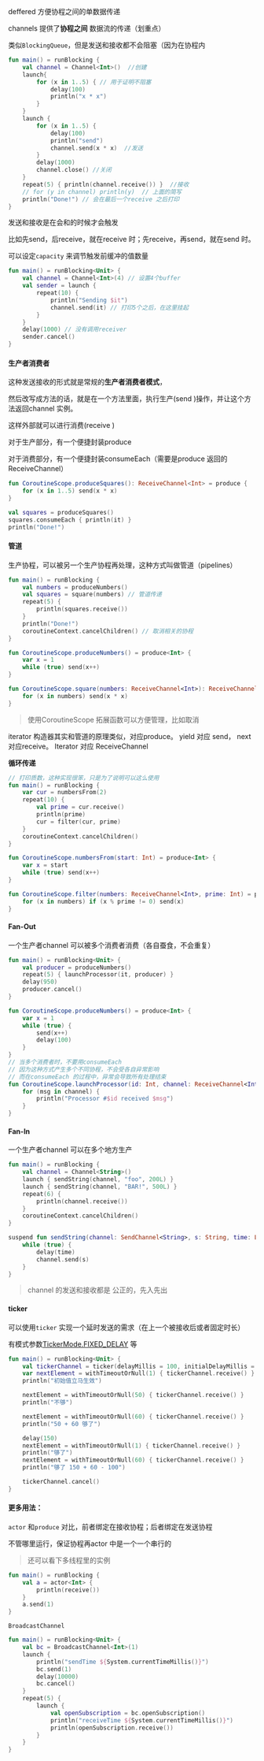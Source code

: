 deffered 方便协程之间的单数据传递  

channels 提供了**协程之间** 数据流的传递（划重点）   



类似`BlockingQueue`，但是发送和接收都不会阻塞（因为在协程内    

```kotlin
fun main() = runBlocking {
    val channel = Channel<Int>()  //创建
    launch{
        for (x in 1..5) { // 用于证明不阻塞
            delay(100)
            println("x * x")
        }
    }
    launch {
        for (x in 1..5) {
            delay(100)
            println("send")
            channel.send(x * x)  //发送
        }
        delay(1000)
        channel.close() //关闭
    }
    repeat(5) { println(channel.receive()) }  //接收
    // for (y in channel) println(y)  // 上面的简写
    println("Done!") // 会在最后一个receive 之后打印
}
```

发送和接收是在会和的时候才会触发  

比如先send，后receive，就在receive 时；先receive，再send，就在send 时。    

可以设定`capacity` 来调节触发前缓冲的值数量  

```kotlin
fun main() = runBlocking<Unit> {
    val channel = Channel<Int>(4) // 设置4个buffer
    val sender = launch {
        repeat(10) {
            println("Sending $it") 
            channel.send(it) // 打印5个之后，在这里挂起
        }
    }
    delay(1000) // 没有调用receiver
    sender.cancel()
}
```



#### 生产者消费者  

这种发送接收的形式就是常规的**生产者消费者模式**，    

然后改写成方法的话，就是在一个方法里面，执行生产(send )操作，并让这个方法返回channel 实例。  

这样外部就可以进行消费(receive )  



对于生产部分，有一个便捷封装produce  

对于消费部分，有一个便捷封装consumeEach（需要是produce 返回的ReceiveChannel）  

```kotlin
fun CoroutineScope.produceSquares(): ReceiveChannel<Int> = produce {
    for (x in 1..5) send(x * x)
}

val squares = produceSquares()
squares.consumeEach { println(it) }
println("Done!")
```



#### 管道

生产协程，可以被另一个生产协程再处理，这种方式叫做管道（pipelines）  

```kotlin
fun main() = runBlocking {
    val numbers = produceNumbers() 
    val squares = square(numbers) // 管道传递
    repeat(5) {
        println(squares.receive())
    }
    println("Done!")
    coroutineContext.cancelChildren() // 取消相关的协程
}

fun CoroutineScope.produceNumbers() = produce<Int> {
    var x = 1
    while (true) send(x++) 
}

fun CoroutineScope.square(numbers: ReceiveChannel<Int>): ReceiveChannel<Int> = produce {
    for (x in numbers) send(x * x)
}
```

> 使用CoroutineScope 拓展函数可以方便管理，比如取消  

iterator 构造器其实和管道的原理类似，对应produce。 yield 对应 send， next 对应receive。 Iterator 对应 ReceiveChannel  

**循环传递**

```kotlin
// 打印质数，这种实现很笨，只是为了说明可以这么使用
fun main() = runBlocking {
    var cur = numbersFrom(2)
    repeat(10) {
        val prime = cur.receive()
        println(prime)
        cur = filter(cur, prime)
    }
    coroutineContext.cancelChildren() 
}

fun CoroutineScope.numbersFrom(start: Int) = produce<Int> {
    var x = start
    while (true) send(x++)
}

fun CoroutineScope.filter(numbers: ReceiveChannel<Int>, prime: Int) = produce<Int> {
    for (x in numbers) if (x % prime != 0) send(x)
}
```

#### Fan-Out  

一个生产者channel 可以被多个消费者消费（各自蚕食，不会重复） 

```kotlin
fun main() = runBlocking<Unit> {
    val producer = produceNumbers()
    repeat(5) { launchProcessor(it, producer) }
    delay(950)
    producer.cancel()
}

fun CoroutineScope.produceNumbers() = produce<Int> {
    var x = 1 
    while (true) {
        send(x++)
        delay(100)
    }
}
// 当多个消费者时，不要用consumeEach  
// 因为这种方式产生多个不同协程，不会受各自异常影响  
// 而在consumeEach 的过程中，异常会导致所有处理结束    
fun CoroutineScope.launchProcessor(id: Int, channel: ReceiveChannel<Int>) = launch {
    for (msg in channel) {
        println("Processor #$id received $msg")
    }    
}
```

#### Fan-In

一个生产者channel 可以在多个地方生产  

```kotlin
fun main() = runBlocking {
    val channel = Channel<String>()
    launch { sendString(channel, "foo", 200L) }
    launch { sendString(channel, "BAR!", 500L) }
    repeat(6) {
        println(channel.receive())
    }
    coroutineContext.cancelChildren()
}

suspend fun sendString(channel: SendChannel<String>, s: String, time: Long) {
    while (true) {
        delay(time)
        channel.send(s)
    }
}
```



> channel 的发送和接收都是 公正的，先入先出



#### ticker

可以使用`ticker` 实现一个延时发送的需求（在上一个被接收后或者固定时长）  

有模式参数[TickerMode.FIXED_DELAY](https://kotlin.github.io/kotlinx.coroutines/kotlinx-coroutines-core/kotlinx.coroutines.channels/-ticker-mode/-f-i-x-e-d_-d-e-l-a-y.html) 等

```kotlin
fun main() = runBlocking<Unit> {
    val tickerChannel = ticker(delayMillis = 100, initialDelayMillis = 0)
    var nextElement = withTimeoutOrNull(1) { tickerChannel.receive() }
    println("初始值立马生效")

    nextElement = withTimeoutOrNull(50) { tickerChannel.receive() }
    println("不够")

    nextElement = withTimeoutOrNull(60) { tickerChannel.receive() }
    println("50 + 60 够了")

    delay(150)
    nextElement = withTimeoutOrNull(1) { tickerChannel.receive() }
    println("够了")
    nextElement = withTimeoutOrNull(60) { tickerChannel.receive() } 
    println("够了 150 + 60 - 100")

    tickerChannel.cancel()
}
```

#### 更多用法：

`actor` 和`produce` 对比，前者绑定在接收协程；后者绑定在发送协程  

不管哪里运行，保证协程再actor 中是一个一个串行的  

> 还可以看下多线程里的实例  

```kotlin
fun main() = runBlocking {
    val a = actor<Int> {
        println(receive())
    }
    a.send(1)
}
```

`BroadcastChannel`

```kotlin
fun main() = runBlocking<Unit> {
    val bc = BroadcastChannel<Int>(1)
    launch {
        println("sendTime ${System.currentTimeMillis()}")
        bc.send(1)
        delay(10000)
        bc.cancel()
    }
    repeat(5) {
        launch {
            val openSubscription = bc.openSubscription()
            println("receiveTime ${System.currentTimeMillis()}")
            println(openSubscription.receive())
        }
    }
}
```







